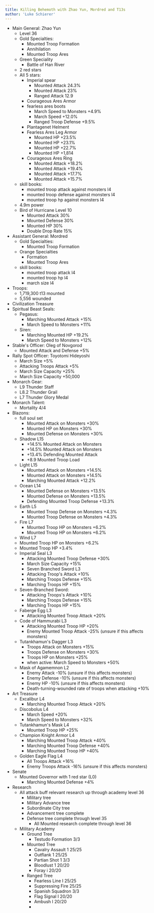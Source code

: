 ```yaml
---
title: Killing Behemoth with Zhao Yun, Mordred and T13s 
author: 'Luke Schierer'
---
```


* Main General: Zhao Yun
  * Level 36
  * Gold Specialties:
    * Mounted Troop Formation
    * Annihilation
    * Mounted Troop Ares
  * Green Speciality
    * Battle of Han River
  * 2 red stars
  * All 5 stars: 
    * Imperial spear
      * Mounted Attack 24.3%
      * Mounted Attack 23%
      * Ranged Attack 12.9
    * Courageous Ares Armor
    * fearless ares boots
      * March Speed to Monsters +4.9%
      * March Speed +12.0%
      * Ranged Troop Defense +9.5%
    * Plantagenet Helment
    * Fearless Ares Leg Armor
      * Mounted HP +23.5%
      * Mounted HP +23.1%
      * Mounted HP +22.7%
      * Mounted HP +1,814
    * Courageous Ares Ring
      * Mounted Attack +18.2%
      * Mounted Attack +19.4%
      * Mounted Attack +17.7%
      * Mounted Attack +15.7%
  * skill books:
    * mounted troop attack against monsters l4
    * mounted troop defense against monsters l4
    * mounted troop hp against monsters l4
  * 4.9m power
  * Bird of Hurricane Level 10
    * Mounted Attack 30%
    * Mounted Defense 30%
    * Mounted HP 30%
    * Double Drop Rate 15%
* Assistant General: Mordred
  * Gold Specialties: 
    * Mounted Troop Formation
  * Orange Specialties
    * Formation
    * Mounted Troop Ares
  * skill books:
    * mounted troop attack l4
    * mounted troop hp l4
    * march size l4
* Troops:
  * 1,719,300 t13 mounted
  * 5,556 wounded
* Civilization Treasure
* Spiritual Beast Seals:
    * Pegasus:
      * Marching Mounted Attack +15%
      * March Speed to Monsters +11%
  * Siren:
    * Marching Mounted HP +19.2%
    * March Speed to Monsters +12%
* Stable's Officer: Oleg of Novgorod
  * Mounted Attack and Defense +5%
* Rally Spot Officer: Toyotomi Hideyoshi
  * March Size +5%
  * Attacking Troops Attack +5%
  * March Size Capacity +25%
  * March Size Capacity +50,000
* Monarch Gear:
  * L9 Thunder Staff
  * L8.2 Thunder Grail
  * L7 Thunder Glory Medal
* Monarch Talent:
  * Mortality 4/4
* Blazons:
  * full soul set
    * Mounted Attack on Monsters +30%
    * Mounted HP on Monsters +30%
    * Mounted Defense on Monsters +30%
  * Shadow L15 
    * +14.5% Mounted Attack on Monsters
    * +14.5% Mounted Attack on Monsters
    * +13.4% Defending Mounted Attack
    * +8.9 Mounted Troop Load
  * Light L15
    * Mounted Attack on Monsters +14.5%
    * Mounted Attack on Monsters +14.5%
    * Marching Mounted Attack +12.2%
  * Ocean L14
    * Mounted Defense on Monsters +13.5%
    * Mounted Defense on Monsters +13.5%
    * Defending Mounted Troop Defense +13.3%
  * Earth L5
    * Mounted Troop Defense on Monsters +4.3%
    * Mounted Troop Defense on Monsters +4.3%
  * Fire L7
    * Mounted Troop HP on Monsters +6.2%
    * Mounted Troop HP on Monsters +6.2%
  * Wind L7
  * Mounted Troop HP on Monsters +6.2%
  * Mounted Troop HP +3.4%
  * Imperial Seal L3
    * Attacking Mounted Troop Defense +30%
    * March Size Capacity +15%
    * Seven Branched Sword L3
    * Attacking Troop's Attack +10%
    * Marching Troops Defense +15%
    * Marching Troops HP +15%
  * Seven-Branched Sword:
    * Attacking Troops's Attack +10%
    * Marching Troops Defense +15%
    * Marching Troops HP +15%
  * Faberge Egg L3
    * Attacking Mounted Troop Attack +20%
  * Code of Hammurabi L3
    * Attacking Mounted Troop HP +20%
    * Enemy Mounted Troop Attack -25% (unsure if this affects monsters)
  * Tutankhamun's Dagger L3
    * Troops Attack on Monsters +15%
    * Troops Defense on Monsters +30%
    * Troops HP on Monsters +25%
    * when active: March Speed to Monsters +50%
  * Mask of Agamemnon L2
    * Enemy Attack -10% (unsure if this affects monsters)
    * Enemy Defense -10% (unsure if this affects monsters)
    * Enemy HP -10% (unsure if this affects monsters)
    * Death-turning-wounded rate of troops when attacking +10%
* Art Treasure
  * Excalibur L4
    * Marching Mounted Troop Attack +20%
  * Discobolus L4
    * March Speed +20%
    * March Speed to Monsters +32%
  * Tutankhamun's Mask L4
    * Mounted Troop HP +25%
  * Champion Knight Armor L4
    * Marching Mounted Troop Attack +40%
    * Marching Mounted Troop Defense +40%
    * Marching Mounted Troop HP +40%
  * Golden Eagle Flag L4
    * All Troops Attack +16%
    * Enemy Troops Attack -16% (unsure if this affects monsters)
* Senate
  * Mounted Governor with 1 red star (L0)
    * Marching Mounted Defense +4%
* Research
  * All attack buff relevant research up through academy level 36
    * Military tree
    * Military Advance tree
    * Subordinate City tree
    * Advancement tree complete
    * Defense tree complete through level 35
      * All Mounted research complete through level 36
  * Military Academy
    * Ground Tree
      * Testudo Formation 3/3
    * Mounted Tree
      * Cavalry Assault 1 25/25
      * Outflank 1 25/25
      * Partian Shot 1 3/3
      * Bloodlust 1 20/20
      * Foray i 20/20
    * Ranged Tree
      * Fearless Line I 25/25
      * Suppressing Fire 25/25
      * Spanish Squadron 3/3
      * Flag Signal I 20/20
      * Ambush I 20/20
      * 